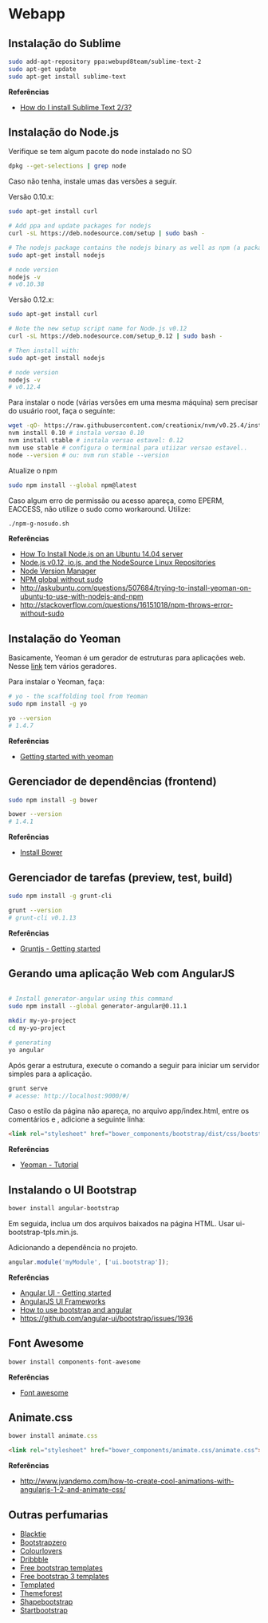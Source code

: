 # Webapp

## Instalação do Sublime

```sh
sudo add-apt-repository ppa:webupd8team/sublime-text-2
sudo apt-get update
sudo apt-get install sublime-text
```

**Referências**

* [How do I install Sublime Text 2/3?](http://askubuntu.com/questions/172698/how-do-i-install-sublime-text-2-3)

## Instalação do Node.js

Verifique se tem algum pacote do node instalado no SO
```sh
dpkg --get-selections | grep node
```

Caso não tenha, instale umas das versões a seguir.

Versão 0.10.x:
```sh
sudo apt-get install curl

# Add ppa and update packages for nodejs
curl -sL https://deb.nodesource.com/setup | sudo bash -

# The nodejs package contains the nodejs binary as well as npm (a package manager for Node.js)
sudo apt-get install nodejs

# node version
nodejs -v
# v0.10.38

```

Versão 0.12.x:
```sh
sudo apt-get install curl

# Note the new setup script name for Node.js v0.12
curl -sL https://deb.nodesource.com/setup_0.12 | sudo bash -

# Then install with:
sudo apt-get install nodejs

# node version
nodejs -v
# v0.12.4

```

Para instalar o node (várias versões em uma mesma máquina) sem precisar do
usuário root, faça o seguinte:
```sh
wget -qO- https://raw.githubusercontent.com/creationix/nvm/v0.25.4/install.sh | bash
nvm install 0.10 # instala versao 0.10
nvm install stable # instala versao estavel: 0.12
nvm use stable # configura o terminal para utiizar versao estavel..
node --version # ou: nvm run stable --version
```

Atualize o npm

```sh
sudo npm install --global npm@latest
```

Caso algum erro de permissão ou acesso apareça, como EPERM, EACCESS, não
utilize o sudo como workaround. Utilize:

```sh
./npm-g-nosudo.sh
```

**Referências**

* [How To Install Node.js on an Ubuntu 14.04 server](https://www.digitalocean.com/community/tutorials/how-to-install-node-js-on-an-ubuntu-14-04-server)
* [Node.js v0.12, io.js, and the NodeSource Linux Repositories](https://nodesource.com/blog/nodejs-v012-iojs-and-the-nodesource-linux-repositories)
* [Node Version Manager](https://github.com/creationix/nvm)
* [NPM global without sudo](https://github.com/sindresorhus/guides/blob/master/npm-global-without-sudo.md)
* http://askubuntu.com/questions/507684/trying-to-install-yeoman-on-ubuntu-to-use-with-nodejs-and-npm
* http://stackoverflow.com/questions/16151018/npm-throws-error-without-sudo

## Instalação do Yeoman

Basicamente, Yeoman é um gerador de estruturas para aplicações web. Nesse [link](http://yeoman.io/generators/) tem vários geradores.

Para instalar o Yeoman, faça:
```sh
# yo - the scaffolding tool from Yeoman
sudo npm install -g yo

yo --version
# 1.4.7
```

**Referências**

* [Getting started with yeoman](http://yeoman.io/learning/index.html)

## Gerenciador de dependências (frontend)

```sh
sudo npm install -g bower

bower --version
# 1.4.1
```

**Referências**

* [Install Bower](http://bower.io/#install-bower)

## Gerenciador de tarefas (preview, test, build)

```sh
sudo npm install -g grunt-cli

grunt --version
# grunt-cli v0.1.13
```

**Referências**

* [Gruntjs - Getting started](http://gruntjs.com/getting-started)

## Gerando uma aplicação Web com AngularJS

```sh

# Install generator-angular using this command
sudo npm install --global generator-angular@0.11.1

mkdir my-yo-project
cd my-yo-project

# generating
yo angular

```

Após gerar a estrutura, execute o comando a seguir para iniciar um servidor
simples para a aplicação.

```sh
grunt serve
# acesse: http://localhost:9000/#/
```

Caso o estilo da página não apareça, no arquivo app/index.html, entre os
comentários <!-- bower:css --> e <!-- endbower -->, adicione a seguinte linha:

```html
<link rel="stylesheet" href="bower_components/bootstrap/dist/css/bootstrap.css" />
```

**Referências**

* [Yeoman - Tutorial](http://yeoman.io/codelab/install-generators.html)

## Instalando o UI Bootstrap

```sh
bower install angular-bootstrap
```

Em seguida, inclua um dos arquivos baixados na página HTML. Usar ui-bootstrap-tpls.min.js.

Adicionando a dependência no projeto.

```js
angular.module('myModule', ['ui.bootstrap']);
```


**Referências**

* [Angular UI - Getting started](http://angular-ui.github.io/bootstrap/)
* [AngularJS UI Frameworks](http://angularjs4u.com/ui/top-angularjs-ui-frameworks/)
* [How to use bootstrap and angular](https://scotch.io/tutorials/how-to-correctly-use-bootstrapjs-and-angularjs-together)
* https://github.com/angular-ui/bootstrap/issues/1936

## Font Awesome

```js
bower install components-font-awesome
```

<link rel="stylesheet" href="bower_components/components-font-awesome/css/font-awesome.css" type="text/css">

**Referências**

* [Font awesome](https://github.com/components/font-awesome)

## Animate.css

```js
bower install animate.css
```

```html
<link rel="stylesheet" href="bower_components/animate.css/animate.css">
```

**Referências**

* http://www.jvandemo.com/how-to-create-cool-animations-with-angularjs-1-2-and-animate-css/

## Outras perfumarias

* [Blacktie](http://blacktie.co/)
* [Bootstrapzero](http://www.bootstrapzero.com/)
* [Colourlovers](http://www.colourlovers.com/palletes)
* [Dribbble](http://dribbble.com)
* [Free bootstrap templates](https://www.freshdesignweb.com/free-bootstrap-templates/)
* [Free bootstrap 3 templates](http://speckyboy.com/2014/05/27/free-bootstrap-3-templates/)
* [Templated](http://templated.co/)
* [Themeforest](http://themeforest.net/search?utf8=%E2%9C%93&term=&view=list&sort=&date=&category=site-templates&price_min=&price_max=&sales=rank-4&rating_min=)
* [Shapebootstrap](https://shapebootstrap.net)
* [Startbootstrap](http://startbootstrap.com/template-categories/one-page/)
